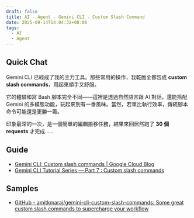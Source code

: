 ```yaml
---
draft: false
title: AI - Agent - Gemini CLI - Custom Slash Command
date: 2025-09-14T14:04:32+08:00
tags:
  - AI
  - Agent
---
```


## Quick Chat

Gemini CLI 已經成了我的主力工具。那些常用的操作，我乾脆全都包成 **custom slash commands**，用起來順手又舒服。

它的體驗和寫 Bash 腳本完全不同——這裡是透過自然語言跟 AI 對話，還能搭配 Gemini 的多模態功能，玩起來別有一番風味。當然，若單比執行效率，傳統腳本命令可能還是更勝一籌。

印象最深的一次，是一個簡單的編輯搬移任務，結果來回居然跑了 **30 個 requests** 才完成……

## Guide

- [Gemini CLI: Custom slash commands \| Google Cloud Blog](https://cloud.google.com/blog/topics/developers-practitioners/gemini-cli-custom-slash-commands)
- [Gemini CLI Tutorial Series — Part 7 : Custom slash commands](https://medium.com/google-cloud/gemini-cli-tutorial-series-part-7-custom-slash-commands-64c06195294b)

## Samples

- [GitHub - amitkmaraj/gemini-cli-custom-slash-commands: Some great custom slash commands to supercharge your workflow](https://github.com/amitkmaraj/gemini-cli-custom-slash-commands)